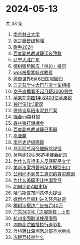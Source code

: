 # 2024-05-13

共 33 条

<!-- BEGIN -->
<!-- 最后更新时间 Mon May 13 2024 23:11:36 GMT+0800 (China Standard Time) -->

1. [南京林业大学](https://www.zhihu.com/search?q=%E5%8D%97%E4%BA%AC%E6%9E%97%E4%B8%9A%E5%A4%A7%E5%AD%A6)
1. [张之臻晋级16强](https://www.zhihu.com/search?q=%E5%BC%A0%E4%B9%8B%E8%87%BB%E6%99%8B%E7%BA%A716%E5%BC%BA)
1. [歌手2024](https://www.zhihu.com/search?q=%E6%AD%8C%E6%89%8B2024)
1. [百度副总裁璩静深夜致歉](https://www.zhihu.com/search?q=%E7%99%BE%E5%BA%A6%E5%89%AF%E6%80%BB%E8%A3%81%E7%92%A9%E9%9D%99%E6%B7%B1%E5%A4%9C%E8%87%B4%E6%AD%89)
1. [辽宁大胜广东](https://www.zhihu.com/search?q=%E8%BE%BD%E5%AE%81%E5%A4%A7%E8%83%9C%E5%B9%BF%E4%B8%9C)
1. [椰树强势回应「擦边」被罚](https://www.zhihu.com/search?q=%E6%A4%B0%E6%A0%91%E5%BC%BA%E5%8A%BF%E5%9B%9E%E5%BA%94%E3%80%8C%E6%93%A6%E8%BE%B9%E3%80%8D%E8%A2%AB%E7%BD%9A)
1. [wps被指套娃式收费](https://www.zhihu.com/search?q=wps%E8%A2%AB%E6%8C%87%E5%A5%97%E5%A8%83%E5%BC%8F%E6%94%B6%E8%B4%B9)
1. [魔兽世界6月6日国服回归](https://www.zhihu.com/search?q=%E9%AD%94%E5%85%BD%E4%B8%96%E7%95%8C6%E6%9C%886%E6%97%A5%E5%9B%BD%E6%9C%8D%E5%9B%9E%E5%BD%92)
1. [江苏载学生大巴与渣土车相撞](https://www.zhihu.com/search?q=%E6%B1%9F%E8%8B%8F%E8%BD%BD%E5%AD%A6%E7%94%9F%E5%A4%A7%E5%B7%B4%E4%B8%8E%E6%B8%A3%E5%9C%9F%E8%BD%A6%E7%9B%B8%E6%92%9E)
1. [女子直播看不起月薪3000男性](https://www.zhihu.com/search?q=%E5%A5%B3%E5%AD%90%E7%9B%B4%E6%92%AD%E7%9C%8B%E4%B8%8D%E8%B5%B7%E6%9C%88%E8%96%AA3000%E7%94%B7%E6%80%A7)
1. [苹果在中国1年收400亿苹果税](https://www.zhihu.com/search?q=%E8%8B%B9%E6%9E%9C%E5%9C%A8%E4%B8%AD%E5%9B%BD1%E5%B9%B4%E6%94%B6400%E4%BA%BF%E8%8B%B9%E6%9E%9C%E7%A8%8E)
1. [独行侠1比1雷霆](https://www.zhihu.com/search?q=%E7%8B%AC%E8%A1%8C%E4%BE%A01%E6%AF%941%E9%9B%B7%E9%9C%86)
1. [律师谈阜阳水泥封尸案](https://www.zhihu.com/search?q=%E5%BE%8B%E5%B8%88%E8%B0%88%E9%98%9C%E9%98%B3%E6%B0%B4%E6%B3%A5%E5%B0%81%E5%B0%B8%E6%A1%88)
1. [掘金vs森林狼](https://www.zhihu.com/search?q=%E6%8E%98%E9%87%91vs%E6%A3%AE%E6%9E%97%E7%8B%BC)
1. [森林狼打爆掘金](https://www.zhihu.com/search?q=%E6%A3%AE%E6%9E%97%E7%8B%BC%E6%89%93%E7%88%86%E6%8E%98%E9%87%91)
1. [百度副总裁璩静已离职](https://www.zhihu.com/search?q=%E7%99%BE%E5%BA%A6%E5%89%AF%E6%80%BB%E8%A3%81%E7%92%A9%E9%9D%99%E5%B7%B2%E7%A6%BB%E8%81%8C)
1. [高亚麟](https://www.zhihu.com/search?q=%E9%AB%98%E4%BA%9A%E9%BA%9F)
1. [南京史诗级晚霞](https://www.zhihu.com/search?q=%E5%8D%97%E4%BA%AC%E5%8F%B2%E8%AF%97%E7%BA%A7%E6%99%9A%E9%9C%9E)
1. [乌军前总司令被解除现役](https://www.zhihu.com/search?q=%E4%B9%8C%E5%86%9B%E5%89%8D%E6%80%BB%E5%8F%B8%E4%BB%A4%E8%A2%AB%E8%A7%A3%E9%99%A4%E7%8E%B0%E5%BD%B9)
1. [吴艳妮12秒86追平赛会纪录](https://www.zhihu.com/search?q=%E5%90%B4%E8%89%B3%E5%A6%AE12%E7%A7%9286%E8%BF%BD%E5%B9%B3%E8%B5%9B%E4%BC%9A%E7%BA%AA%E5%BD%95)
1. [为什么有很多人反感配平文学](https://www.zhihu.com/search?q=%E4%B8%BA%E4%BB%80%E4%B9%88%E6%9C%89%E5%BE%88%E5%A4%9A%E4%BA%BA%E5%8F%8D%E6%84%9F%E9%85%8D%E5%B9%B3%E6%96%87%E5%AD%A6)
1. [美新法案将管制AI大模型出口](https://www.zhihu.com/search?q=%E7%BE%8E%E6%96%B0%E6%B3%95%E6%A1%88%E5%B0%86%E7%AE%A1%E5%88%B6AI%E5%A4%A7%E6%A8%A1%E5%9E%8B%E5%87%BA%E5%8F%A3)
1. [公司问不到员工离职的真实原因](https://www.zhihu.com/search?q=%E5%85%AC%E5%8F%B8%E9%97%AE%E4%B8%8D%E5%88%B0%E5%91%98%E5%B7%A5%E7%A6%BB%E8%81%8C%E7%9A%84%E7%9C%9F%E5%AE%9E%E5%8E%9F%E5%9B%A0)
1. [为什么美国不让中国登月](https://www.zhihu.com/search?q=%E4%B8%BA%E4%BB%80%E4%B9%88%E7%BE%8E%E5%9B%BD%E4%B8%8D%E8%AE%A9%E4%B8%AD%E5%9B%BD%E7%99%BB%E6%9C%88)
1. [如何评价A股市场](https://www.zhihu.com/search?q=%E5%A6%82%E4%BD%95%E8%AF%84%E4%BB%B7A%E8%82%A1%E5%B8%82%E5%9C%BA)
1. [哈马斯宣布同意停火提议](https://www.zhihu.com/search?q=%E5%93%88%E9%A9%AC%E6%96%AF%E5%AE%A3%E5%B8%83%E5%90%8C%E6%84%8F%E5%81%9C%E7%81%AB%E6%8F%90%E8%AE%AE)
1. [嫦娥六号顺利进入环月轨道](https://www.zhihu.com/search?q=%E5%AB%A6%E5%A8%A5%E5%85%AD%E5%8F%B7%E9%A1%BA%E5%88%A9%E8%BF%9B%E5%85%A5%E7%8E%AF%E6%9C%88%E8%BD%A8%E9%81%93)
1. [椰树涉擦边广告被罚40万](https://www.zhihu.com/search?q=%E6%A4%B0%E6%A0%91%E6%B6%89%E6%93%A6%E8%BE%B9%E5%B9%BF%E5%91%8A%E8%A2%AB%E7%BD%9A40%E4%B8%87)
1. [广东300吨「冻眠荔枝」上市](https://www.zhihu.com/search?q=%E5%B9%BF%E4%B8%9C300%E5%90%A8%E3%80%8C%E5%86%BB%E7%9C%A0%E8%8D%94%E6%9E%9D%E3%80%8D%E4%B8%8A%E5%B8%82)
1. [杭州全面取消住房限购](https://www.zhihu.com/search?q=%E6%9D%AD%E5%B7%9E%E5%85%A8%E9%9D%A2%E5%8F%96%E6%B6%88%E4%BD%8F%E6%88%BF%E9%99%90%E8%B4%AD)
1. [湖南高院直播执行退彩礼](https://www.zhihu.com/search?q=%E6%B9%96%E5%8D%97%E9%AB%98%E9%99%A2%E7%9B%B4%E6%92%AD%E6%89%A7%E8%A1%8C%E9%80%80%E5%BD%A9%E7%A4%BC)
1. [万科转让深圳湾总部基地地块](https://www.zhihu.com/search?q=%E4%B8%87%E7%A7%91%E8%BD%AC%E8%AE%A9%E6%B7%B1%E5%9C%B3%E6%B9%BE%E6%80%BB%E9%83%A8%E5%9F%BA%E5%9C%B0%E5%9C%B0%E5%9D%97)
1. [冻眠荔枝是什么](https://www.zhihu.com/search?q=%E5%86%BB%E7%9C%A0%E8%8D%94%E6%9E%9D%E6%98%AF%E4%BB%80%E4%B9%88)

<!-- END -->
